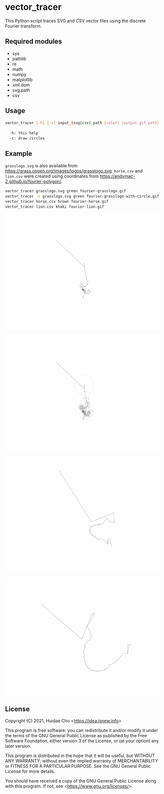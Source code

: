 # vector_tracer

This Python script traces SVG and CSV vector files using the discrete Fourier
transform.

## Required modules

* sys
* pathlib
* re
* math
* numpy
* matplotlib
* xml.dom
* svg.path
* csv

## Usage

```bash
vector_tracer [-h] [-c] input_(svg|csv)_path [color] [output_gif_path]

  -h: this help
  -c: draw circles
```

## Example

`grasslogo.svg` is also available from
https://grass.osgeo.org/images/logos/grasslogo.svg. `horse.csv` and `lion.csv`
were created using coordinates from
https://andymac-2.github.io/fourier-polygon/.

```bash
vector_tracer grasslogo.svg green fourier-grasslogo.gif
vector_tracer -c grasslogo.svg green fourier-grasslogo-with-circle.gif
vector_tracer horse.csv brown fourier-horse.gif
vector_tracer lion.csv khaki fourier-lion.gif
```

![fourier-grasslogo.gif](fourier-grasslogo.gif "fourier-grasslogo.gif")

![fourier-grasslogo-with-circles.gif](fourier-grasslogo-with-circles.gif "fourier-grasslogo-with-circles.gif")

![fourier-horse.gif](fourier-horse.gif "fourier-horse.gif")

![fourier-lion.gif](fourier-lion.gif "fourier-lion.gif")

## License

Copyright (C) 2021, Huidae Cho <<https://idea.isnew.info>>

This program is free software: you can redistribute it and/or modify
it under the terms of the GNU General Public License as published by
the Free Software Foundation, either version 3 of the License, or
(at your option) any later version.

This program is distributed in the hope that it will be useful,
but WITHOUT ANY WARRANTY; without even the implied warranty of
MERCHANTABILITY or FITNESS FOR A PARTICULAR PURPOSE.  See the
GNU General Public License for more details.

You should have received a copy of the GNU General Public License
along with this program.  If not, see <<https://www.gnu.org/licenses/>>.
